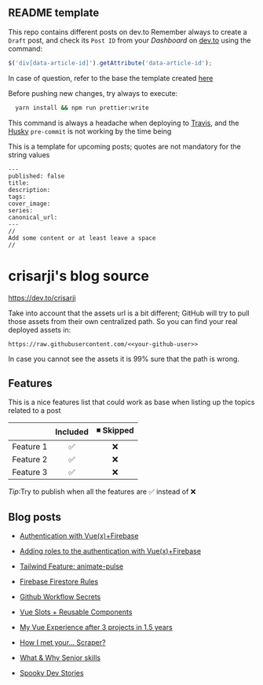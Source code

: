 ## README template

This repo contains different posts on dev.to
Remember always to create a `Draft` post, and check its `Post ID` from your _Dashboard_ on [dev.to](https://dev.to/dashboard) using the command:

```js
$('div[data-article-id]').getAttribute('data-article-id');
```

In case of question, refer to the base the template created [here](https://github.com/maxime1992/dev.to)

Before pushing new changes, try always to execute:

```sh
  yarn install && npm run prettier:write
```

This command is always a headache when deploying to [Travis](https://travis-ci.com), and the [Husky](https://www.npmjs.com/package/husky) `pre-commit` is not working by the time being

This is a template for upcoming posts; quotes are not mandatory for the string values

```
---
published: false
title:
description:
tags:
cover_image:
series:
canonical_url:
---
//
Add some content or at least leave a space
//
```

# crisarji's blog source

https://dev.to/crisarji

Take into account that the assets url is a bit different; GitHub will try to pull those assets from their own centralized path.
So you can find your real deployed assets in:

`https://raw.githubusercontent.com/<<your-github-user>>`

In case you cannot see the assets it is 99% sure that the path is wrong.

## Features

This is a nice features list that could work as base when listing up the topics related to a post

|           | Included | ◾ Skipped |
| --------- | :------: | :--------: |
| Feature 1 |    ✅    |     ❌     |
| Feature 2 |    ✅    |     ❌     |
| Feature 3 |    ✅    |     ❌     |

_Tip_:Try to publish when all the features are ✅ instead of ❌

## Blog posts

- [Authentication with Vue(x)+Firebase](https://dev.to/crisarji/authentication-with-vue-x-firebase-31dc)

- [Adding roles to the authentication with Vue(x)+Firebase](https://dev.to/crisarji/adding-roles-to-the-authentication-with-vue-x-firebase-2o62)

- [Tailwind Feature: animate-pulse](https://dev.to/crisarji/tailwind-feature-animate-pulse-3nbn)

- [Firebase Firestore Rules](https://dev.to/crisarji/firebase-firestore-rules-3mpc)

- [Github Workflow Secrets](https://dev.to/crisarji/3-steps-for-handling-github-workflow-secrets-26om)

- [Vue Slots + Reusable Components](https://dev.to/crisarji/vue-slots-and-reusable-components-5g3p)

- [My Vue Experience after 3 projects in 1.5 years](https://dev.to/crisarji/my-vue-experience-after-3-projects-in-18-months-456c)

- [How I met your... Scraper?](https://dev.to/crisarji/how-i-met-your-scraper-4n6o)

- [What & Why Senior skills](https://dev.to/crisarji/the-whats-whys-in-a-fe-senior-position-1kp7)

- [Spooky Dev Stories](https://dev.to/crisarji/spooky-dev-stories-5345)
